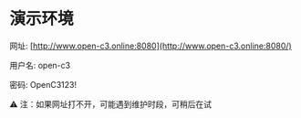 # 演示环境


网址: [http://www.open-c3.online:8080](http://www.open-c3.online:8080/)

用户名: open-c3

密码: OpenC3123!

⚠️ 注：如果网址打不开，可能遇到维护时段，可稍后在试